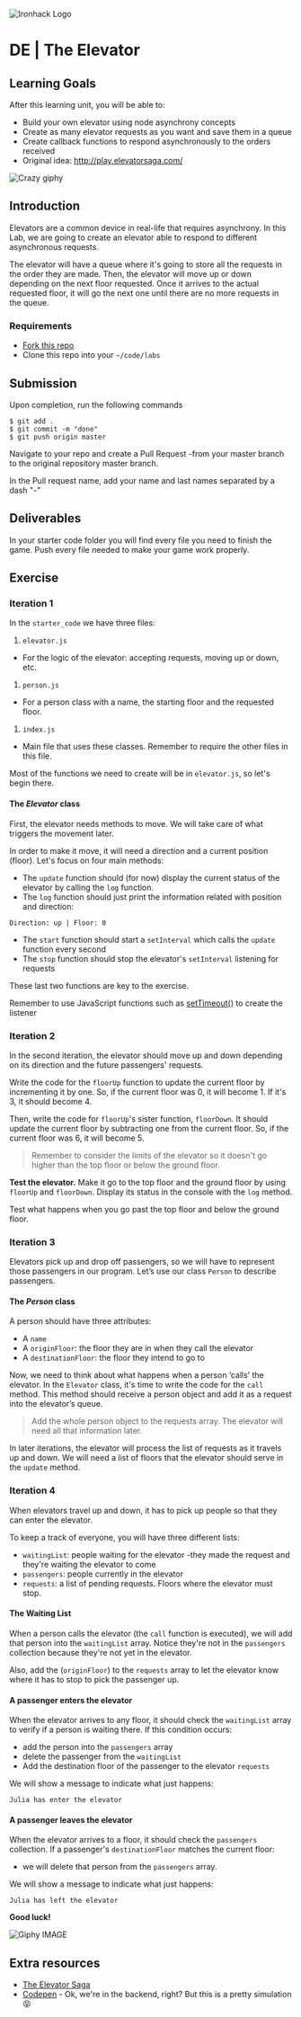 ![Ironhack Logo](https://i.imgur.com/1QgrNNw.png)

# DE | The Elevator

## Learning Goals

After this learning unit, you will be able to:

- Build your own elevator using node asynchrony concepts
- Create as many elevator requests as you want and save them in a queue
- Create callback functions to respond asynchronously to the orders received
- Original idea: http://play.elevatorsaga.com/

![Crazy giphy](https://media.giphy.com/media/P8XjmO1TTX3Nu/giphy.gif)

## Introduction

Elevators are a common device in real-life that requires asynchrony. In this Lab, we are going to create an elevator able to respond to different asynchronous requests.

The elevator will have a queue where it's going to store all the requests in the order they are made. Then, the elevator will move up or down depending on the next floor requested. Once it arrives to the actual requested floor, it will go the next one until there are no more requests in the queue.

### Requirements

- [Fork this repo](https://guides.github.com/activities/forking/)
- Clone this repo into your `~/code/labs`

## Submission

Upon completion, run the following commands
```
$ git add .
$ git commit -m "done"
$ git push origin master
```

Navigate to your repo and create a Pull Request -from your master branch to the original repository master branch.

In the Pull request name, add your name and last names separated by a dash "-"

## Deliverables
In your starter code folder you will find every file you need to finish the game. Push every file needed to make your game work properly.

## Exercise

### Iteration 1

In the `starter_code` we have three files:

1. `elevator.js`
  - For the logic of the elevator: accepting requests, moving up or down, etc.
1. `person.js`
  - For a person class with a name, the starting floor and the requested floor.
1. `index.js`
  - Main file that uses these classes. Remember to require the other files in this file.

Most of the functions we need to create will be in `elevator.js`, so let's begin there.

#### The *Elevator* class

First, the elevator needs methods to move. We will take care of what triggers the movement later.

In order to make it move, it will need a direction and a current position (floor). Let's focus on four main methods:

- The `update` function should (for now) display the current status of the elevator by calling the `log` function.
- The `log` function should just print the information related with position and direction:
```
Direction: up | Floor: 0
```
- The `start` function should start a `setInterval` which calls the `update` function every second
- The `stop` function should stop the elevator's `setInterval` listening for requests


These last two functions are key to the exercise.

Remember to use JavaScript functions such as [setTimeout()](https://nodejs.org/api/timers.html#timers_settimeout_callback_delay_args) to create the listener


### Iteration 2

In the second iteration, the elevator should move up and down depending on its direction and the future passengers' requests.

Write the code for the `floorUp` function to update the current floor by incrementing it by one. So, if the current floor was 0, it will become 1. If it's 3, it should become 4.

Then, write the code for `floorUp`'s sister function, `floorDown`. It should update the current floor by subtracting one from the current floor. So, if the current floor was 6, it will become 5.

> Remember to consider the limits of the elevator so it doesn't go higher than the top floor or below the ground floor.

**Test the elevator.** Make it go to the top floor and the ground floor by using `floorUp` and `floorDown`. Display its status in the console with the `log` method.

Test what happens when you go past the top floor and below the ground floor.


### Iteration 3

Elevators pick up and drop off passengers, so we will have to represent those passengers in our program. Let’s use our class `Person` to describe passengers.

#### The *Person* class

A person should have three attributes:
- A `name`
- A `originFloor`: the floor they are in when they call the elevator
- A `destinationFloor`: the floor they intend to go to

Now, we need to think about what happens when a person ‘calls’ the elevator. In the `Elevator` class, it's time to write the code for the `call` method. This method should receive a person object and add it as a request into the elevator’s queue.

> Add the whole person object to the requests array. The elevator will need all that information later.

In later iterations, the elevator will process the list of requests as it travels up and down. We will need a list of floors that the elevator should serve in the `update` method.


### Iteration 4

When elevators travel up and down, it has to pick up people so that they can enter the elevator.

To keep a track of everyone, you will have three different lists:

- `waitingList`: people waiting for the elevator -they made the request and they're waiting the elevator to come
- `passengers`: people currently in the elevator
- `requests`: a list of pending requests. Floors where the elevator must stop.


#### The Waiting List

When a person calls the elevator (the `call` function is executed), we will add that person into the `waitingList` array. Notice they're not in the `passengers` collection because they're not yet in the elevator.

Also, add the (`originFloor`) to the `requests` array to let the elevator know where it has to stop to pick the passenger up.

#### A passenger enters the elevator

When the elevator arrives to any floor, it should check the `waitingList` array to verify if a person is waiting there. If this condition occurs:

- add the person into the `passengers` array
- delete the passenger from the `waitingList`
- Add the destination floor of the passenger to the elevator `requests`

We will show a message to indicate what just happens:

`Julia has enter the elevator`

#### A passenger leaves the elevator

When the elevator arrives to a floor, it should check the `passengers` collection. If a passenger's `destinationFloor` matches the current floor:

- we will delete that person from the `passengers` array.

We will show a message to indicate what just happens:

`Julia has left the elevator`


**Good luck!**


![Giphy IMAGE](https://media.giphy.com/media/l0MYIyrdQeWyEtQm4/giphy.gif)

## Extra resources

- [The Elevator Saga](http://play.elevatorsaga.com/)
- [Codepen](http://codepen.io/brigham/pen/AErDk) - Ok, we're in the backend, right? But this is a pretty simulation :stuck_out_tongue_closed_eyes:
